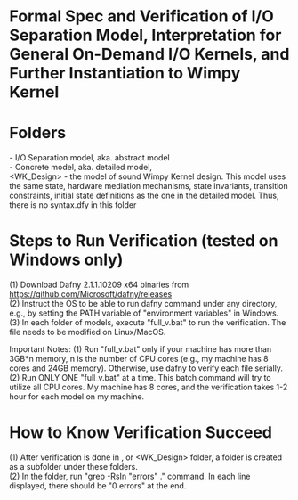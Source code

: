 # Formal Spec and Verification of I/O Separation Model, Interpretation for General On-Demand I/O Kernels, and Further Instantiation to Wimpy Kernel
Folders
=======================
<Abstract> - I/O Separation model, aka. abstract model  
<DetailedModel> - Concrete model, aka. detailed model,  
<WK_Design> - the model of sound Wimpy Kernel design. This model uses the same state, hardware mediation mechanisms, state invariants, transition constraints, initial state definitions as the one in the detailed model. Thus, there is no syntax.dfy in this folder  


Steps to Run Verification (tested on Windows only)
=======================
(1) Download Dafny 2.1.1.10209 x64 binaries from https://github.com/Microsoft/dafny/releases  
(2) Instruct the OS to be able to run dafny command under any directory, e.g., by setting the PATH variable of "environment variables" in Windows.  
(3) In each folder of models, execute "full_v.bat" to run the verification. The file needs to be modified on Linux/MacOS.  

Important Notes: 
(1) Run "full_v.bat" only if your machine has more than 3GB*n memory, n is the number of CPU cores (e.g., my machine has 8 cores and 24GB memory). Otherwise, use dafny to verify each file serially.  
(2) Run ONLY ONE "full_v.bat" at a time. This batch command will try to utilize all CPU cores. My machine has 8 cores, and the verification takes 1-2 hour for each model on my machine.  

How to Know Verification Succeed
=======================
(1) After verification is done in <Abstract>, <DetailedModel> or <WK_Design> folder, a <Result> folder is created as a subfolder under these folders.  
(2) In the <Result> folder, run "grep -RsIn "errors" ." command. In each line displayed, there should be "0 errors" at the end.  


